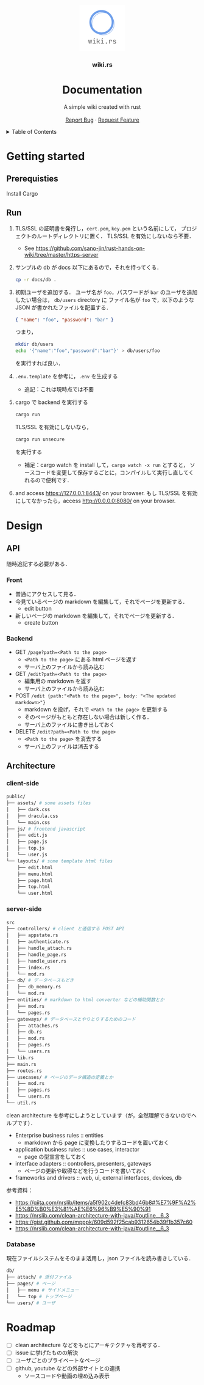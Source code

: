 <!-- TITLE -->
<div align="center">
  <a href="https://github.com/sano-jin/wiki-rs">
    <img src="./images/logo.png" alt="Logo" width="120" height="120" />
  </a>

  <h3 align="center">wiki.rs</h3>
  <h1 align="center">Documentation</h1>

  <p align="center">
    A simple wiki created with rust
    <br />
    <br />
    <a href="https://github.com/sano-jin/wiki-rs/issues">Report Bug</a>
    ·
    <a href="https://github.com/sano-jin/wiki-rs/issues">Request Feature</a>
  </p>
</div>

<!-- TABLE OF CONTENTS -->
<details>
  <summary>Table of Contents</summary>
  <ol>
    <li>
      <a href="#getting-started">Getting Started</a>
      <ul>
        <li><a href="#prerequisites">Prerequisites</a></li>
        <li><a href="#run">Run</a></li>
      </ul>
    </li>
    <li><a href="#design">Design</a></li>
    <ul>
      <li><a href="#api">API</a></li>
      <ul>
        <li><a href="#frontend">Frontend</a></li>
        <li><a href="#backend">Backend</a></li>
      </ul>
      <li><a href="#architecture">Architecture</a></li>
      <ul>
        <li><a href="#client-side">Client side</a></li>
        <li><a href="#server-side">Server side</a></li>
        <li><a href="#database">Database</a></li>
      </ul>
    </ul>
    <li><a href="#roadmap">Roadmap</a></li>
  </ol>
</details>

# Getting started

## Prerequisties

Install Cargo

## Run

1. TLS/SSL の証明書を発行し，`cert.pem`, `key.pem` という名前にして，
   プロジェクトのルートディレクトリに置く．
   TLS/SSL を有効にしないなら不要．

   - See <https://github.com/sano-jin/rust-hands-on-wiki/tree/master/https-server>

2. サンプルの db が docs 以下にあるので，それを持ってくる．

   ```sh
   cp -r docs/db .
   ```

3. 初期ユーザを追加する．
   ユーザ名が `foo`，パスワードが `bar` のユーザを追加したい場合は，
   `db/users` directory に
   ファイル名が `foo` で，以下のような JSON が書かれたファイルを配置する．

   ```json
   { "name": "foo", "password": "bar" }
   ```

   つまり，

   ```sh
   mkdir db/users
   echo '{"name":"foo","password":"bar"}' > db/users/foo
   ```

   を実行すれば良い．

4. `.env.template` を参考に，`.env` を生成する

   - 追記：これは現時点では不要

5. cargo で backend を実行する

   ```sh
   cargo run
   ```

   TLS/SSL を有効にしないなら，

   ```sh
   cargo run unsecure
   ```

   を実行する

   - 補足：cargo watch を install して，`cargo watch -x run` とすると，
     ソースコードを変更して保存するごとに，コンパイルして実行し直してくれるので便利です．

6. and access <https://127.0.0.1:8443/> on your browser.
   もし TLS/SSL を有効にしてなかったら，access <http://0.0.0.0:8080/> on your browser.

# Design

## API

随時追記する必要がある．

### Front

- 普通にアクセスして見る．
- 今見ているページの markdown を編集して，それでページを更新する．
  - edit button
- 新しいページの markdown を編集して，それでページを更新する．
  - create button

### Backend

- GET `/page?path=<Path to the page>`
  - `<Path to the page>` にある html ページを返す
  - サーバ上のファイルから読み込む
- GET `/edit?path=<Path to the page>`
  - 編集用の markdown を返す
  - サーバ上のファイルから読み込む
- POST `/edit {path:"<Path to the page>", body: "<The updated markdown>"}`
  - markdown を投げ，それで `<Path to the page>` を更新する
  - そのページがもともと存在しない場合は新しく作る．
  - サーバ上のファイルに書き出しておく
- DELETE `/edit?path=<Path to the page>`
  - `<Path to the page>` を消去する
  - サーバ上のファイルは消去する

## Architecture

### client-side

```sh
public/
├── assets/ # some assets files
│   ├── dark.css
│   ├── dracula.css
│   └── main.css
├── js/ # frontend javascript
│   ├── edit.js
│   ├── page.js
│   ├── top.js
│   └── user.js
└── layouts/ # some template html files
    ├── edit.html
    ├── menu.html
    ├── page.html
    ├── top.html
    └── user.html
```

### server-side

```sh
src
├── controllers/ # client と通信する POST API
│   ├── appstate.rs
│   ├── authenticate.rs
│   ├── handle_attach.rs
│   ├── handle_page.rs
│   ├── handle_user.rs
│   ├── index.rs
│   └── mod.rs
├── db/ # データベースもどき
│   ├── db_memory.rs
│   └── mod.rs
├── entities/ # markdown to html converter などの補助関数とか
│   ├── mod.rs
│   └── pages.rs
├── gateways/ # データベースとやりとりするためのコード
│   ├── attaches.rs
│   ├── db.rs
│   ├── mod.rs
│   ├── pages.rs
│   └── users.rs
├── lib.rs
├── main.rs
├── routes.rs
├── usecases/ # ページのデータ構造の定義とか
│   ├── mod.rs
│   ├── pages.rs
│   └── users.rs
└── util.rs
```

clean architecture を参考にしようとしています（が，全然理解できないのでヘルプです）．

- Enterprise business rules :: entities
  - markdown から page に変換したりするコードを置いておく
- application business rules :: use cases, interactor
  - page の型宣言をしておく
- interface adapters :: controllers, presenters, gateways
  - ページの更新や取得などを行うコードを書いておく
- frameworks and drivers :: web, ui, external interfaces, devices, db

参考資料：

- https://qiita.com/nrslib/items/a5f902c4defc83bd46b8#%E7%9F%A2%E5%8D%B0%E3%81%AE%E6%96%B9%E5%90%91
- https://nrslib.com/clean-architecture-with-java/#outline__6_3
- https://gist.github.com/mpppk/609d592f25cab9312654b39f1b357c60
- https://nrslib.com/clean-architecture-with-java/#outline__6_3

### Database

現在ファイルシステムをそのまま活用し，json ファイルを読み書きしている．

```sh
db/
├── attach/ # 添付ファイル
├── pages/ # ページ
│   ├── menu # サイドメニュー
│   └── top # トップページ
└── users/ # ユーザ
```

# Roadmap

- [ ] clean architecture などをもとにアーキテクチャを再考する．
- [ ] issue に挙げたものの解決
- [ ] ユーザごとのプライベートなページ
- [ ] github, youtube などの外部サイトとの連携
  - ソースコードや動画の埋め込み表示
